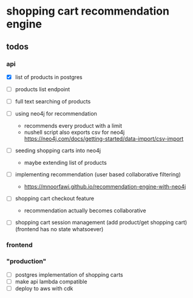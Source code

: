 # shopping cart recommendation engine


## todos

### api

- [x] list of products in postgres

- [ ] products list endpoint

- [ ] full text searching of products

- [ ] using neo4j for recommendation
    - recommends every product with a limit
    - nushell script also exports csv for neo4j https://neo4j.com/docs/getting-started/data-import/csv-import

- [ ] seeding shopping carts into neo4j
    - maybe extending list of products

- [ ] implementing recommendation (user based collaborative filtering)
    - https://mnoorfawi.github.io/recommendation-engine-with-neo4j

- [ ] shopping cart checkout feature
    - recommendation actually becomes collaborative

- [ ] shopping cart session management (add product/get shopping cart) (frontend has no state whatsoever)

### frontend

### "production"

- [ ] postgres implementation of shopping carts
- [ ] make api lambda compatible
- [ ] deploy to aws with cdk

